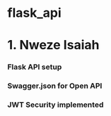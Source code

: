 # flask_api

# 1. Nweze Isaiah

### Flask API setup

### Swagger.json for Open API 

### JWT Security implemented
